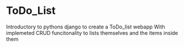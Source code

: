 # ToDo_List
Introductory to pythons django to create a ToDo_list webapp
With implemeted CRUD funcitonality to lists themselves and the items inside them
